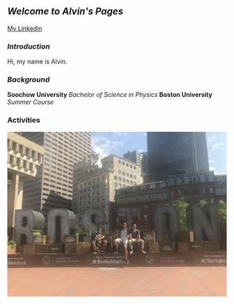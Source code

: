 ## _**Welcome to Alvin's Pages**_
[My Linkedin](https://www.linkedin.com/in/y-c-huang1995)

### _Introduction_
Hi, my name is Alvin.


### _Background_
**Soochow University** _Bachelor of Science in Physics_
**Boston University** _Summer Course_

### Activities

![US Summer](/images/IMG_7210.JPG)
